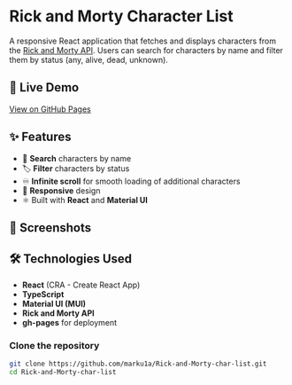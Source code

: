 # Rick and Morty Character List

A responsive React application that fetches and displays characters from the [Rick and Morty API](https://rickandmortyapi.com/). Users can search for characters by name and filter them by status (any, alive, dead, unknown). 

## 🔗 Live Demo

[View on GitHub Pages](https://marku1a.github.io/Rick-and-Morty-char-list)

## ✨ Features

- 🔎 **Search** characters by name
- 🏷️ **Filter** characters by status
- ♾️ **Infinite scroll** for smooth loading of additional characters
- 📱 **Responsive** design 
- ⚛️ Built with **React** and **Material UI**

## 📸 Screenshots


## 🛠️ Technologies Used

- **React** (CRA - Create React App)
- **TypeScript**
- **Material UI (MUI)**
- **Rick and Morty API**
- **gh-pages** for deployment


### Clone the repository

```bash
git clone https://github.com/marku1a/Rick-and-Morty-char-list.git
cd Rick-and-Morty-char-list
